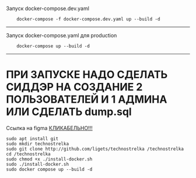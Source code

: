 Запуск docker-compose.dev.yaml 
```shell
    docker-compose -f docker-compose.dev.yaml up --build -d
```

---
Запуск docker-compose.yaml для production
```shell
    docker-compose up --build -d
```

---

# ПРИ ЗАПУСКЕ НАДО СДЕЛАТЬ СИДДЭР НА СОЗДАНИЕ 2 ПОЛЬЗОВАТЕЛЕЙ И 1 АДМИНА ИЛИ СДЕЛАТЬ dump.sql 

Ссылка на figma [КЛИКАБЕЛЬНО!!!](https://www.figma.com/design/9fhhrJkNBst6rEiaaPSbkm/Technostrelka?node-id=1-2&t=FKHjwP4Ir8WqFCho-1)


```shell
sudo apt install git
sudo mkdir technostrelka
sudo git clone http://github.com/ligets/technostrelka /technostrelka
cd /technostrelka
sudo chmod +x ./install-docker.sh
sudo ./install-docker.sh
sudo docker compose up --build -d
```